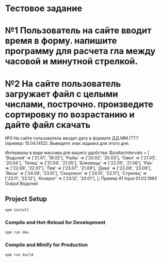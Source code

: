 # Тестовое задание
№1
Пользователь на сайте вводит время в форму. напишите программу для расчета гла между часовой и минутной стрелкой. 
=================
№2
На сайте пользователь загружает файл с целыми числами, построчно.
произведите сортировку по возрастанию и дайте файл скачать
==================
№3
На сайте пользователь вводит дату в формате ДД.ММ.ГГГГ (пример: 15.04.1452).
Выведите знак зодиака для этого дня.

Интервалы в виде массива для вашего удобства:
$zodiacIntervals = [
    'Водолей' => ['21.01', '19.02'],
    'Рыбы' => ['20.02', '20.03'],
    'Овен' => ['21.03', '20.04'],
    'Телец' => ['21.04', '21.05'],
    'Близнецы' => ['22.05', '21.06'],
    'Рак' => ['22.06', '22.07'],
    'Лев' => ['23.07', '21.08'],
    'Дева' => ['22.08', '23.09'],
    'Весы' => ['24.09', '23.10'],
    'Скорпион' => ['24.10', '22.11'],
    'Стрелец' => ['23.11', '22.12'],
    'Козерог' => ['23.12', '20.01'],
];
Пример #1
Input
01.02.1993
Output
Водолей

## Project Setup

```sh
npm install
```

### Compile and Hot-Reload for Development

```sh
npm run dev
```

### Compile and Minify for Production

```sh
npm run build
```
